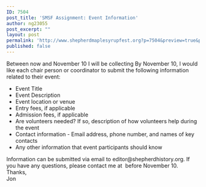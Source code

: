 ```yaml
---
ID: 7504
post_title: 'SMSF Assignment: Event Information'
author: ng23055
post_excerpt: ""
layout: post
permalink: 'http://www.shepherdmaplesyrupfest.org?p=7504&preview=true&preview_id=7504'
published: false
---
```

<div>Between now and November 10 I will be collecting By November 10, I would like each chair person or coordinator to submit the following information related to their event:
<div>
<ul>
 	<li>Event Title</li>
 	<li>Event Description</li>
 	<li>Event location or venue</li>
 	<li>Entry fees, if applicable</li>
 	<li>Admission fees, if applicable</li>
 	<li>Are volunteers needed? If so, description of how volunteers help during the event</li>
 	<li>Contact information - Email address, phone number, and names of key contacts</li>
 	<li>Any other information that event participants should know</li>
</ul>
</div>
</div>
<div>Information can be submitted via email to editor@shepherdhistory.org. If you have any questions, please contact me at  before November 10.</div>
<div></div>
<div>Thanks,</div>
<div></div>
<div>Jon</div>